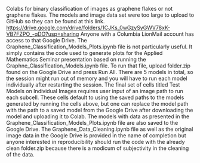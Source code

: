 Colabs for binary classification of images as graphene flakes or not graphene flakes. The models and image data set were too large to upload to GitHub
so they can be found at this link. https://drive.google.com/drive/folders/1CJKs_0wGzySyGWV78xK-VB7FZPO_-qDO?usp=sharing Anyone with a Columbia LionMail account 
has access to that Google Drive. The Graphene_Classification_Models_Plots.ipynb file is not particularly useful. It simply contains the code used to generate
plots for the Applied Mathematics Seminar presentation based on running the Graphne_Classification_Models.ipynb file. To run that file, upload folder.zip found 
on the Google Drive and press Run All. There are 5 models in total, so the session might run out of memory and you will have to run each model individually after restarting
the session. The final set of cells titled Test Models on Individual Images requires user input of an image path to run each subcell. These cells default to using the saved paths to the models generated by running the cells above, but one can replace the model path with the path to a saved model from the Google Drive after downloading the model and uploading it to Colab. The models with data as presented in the Graphene_Classification_Models_Plots.ipynb file are also saved to the Google Drive. The Graphene_Data_Cleaning.ipynb file as well as the original image data in the Google Drive is provided in the name of completion but anyone interested in reproducibility should run the code with the already clean folder.zip because there is a modicum of subjectivity in the cleaning of the data. 
